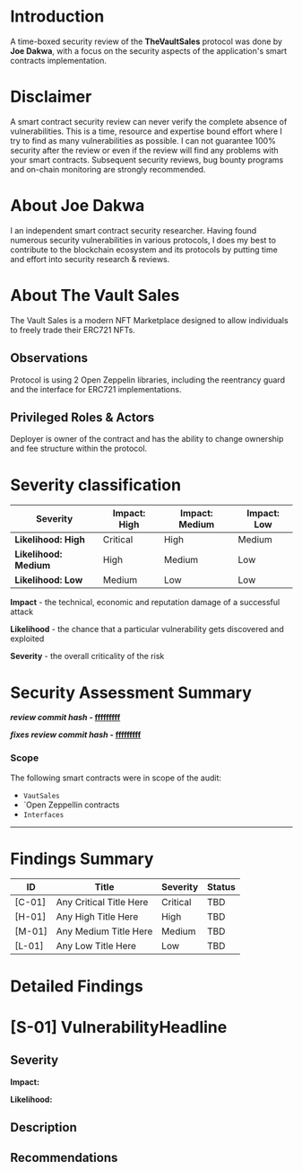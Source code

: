 # Introduction

A time-boxed security review of the **TheVaultSales** protocol was done by **Joe Dakwa**, with a focus on the security aspects of the application's smart contracts implementation.

# Disclaimer

A smart contract security review can never verify the complete absence of vulnerabilities. This is a time, resource and expertise bound effort where I try to find as many vulnerabilities as possible. I can not guarantee 100% security after the review or even if the review will find any problems with your smart contracts. Subsequent security reviews, bug bounty programs and on-chain monitoring are strongly recommended.

# About **Joe Dakwa**

I an independent smart contract security researcher. Having found numerous security vulnerabilities in various protocols, I does my best to contribute to the blockchain ecosystem and its protocols by putting time and effort into security research & reviews. 

# About **The Vault Sales**

The Vault Sales is a modern NFT Marketplace designed to allow individuals to freely trade their ERC721 NFTs.

## Observations

Protocol is using 2 Open Zeppelin libraries, including the reentrancy guard and the interface for ERC721 implementations.

## Privileged Roles & Actors

Deployer is owner of the contract and has the ability to change ownership and fee structure within the protocol.

# Severity classification

| Severity               | Impact: High | Impact: Medium | Impact: Low |
| ---------------------- | ------------ | -------------- | ----------- |
| **Likelihood: High**   | Critical     | High           | Medium      |
| **Likelihood: Medium** | High         | Medium         | Low         |
| **Likelihood: Low**    | Medium       | Low            | Low         |

**Impact** - the technical, economic and reputation damage of a successful attack

**Likelihood** - the chance that a particular vulnerability gets discovered and exploited

**Severity** - the overall criticality of the risk

# Security Assessment Summary

**_review commit hash_ - [fffffffff](url)**

**_fixes review commit hash_ - [fffffffff](url)**

### Scope

The following smart contracts were in scope of the audit:

- `VautSales`
- `Open Zeppellin contracts
- `Interfaces`


---

# Findings Summary

| ID     | Title                   | Severity | Status |
| ------ | ----------------------- | -------- | ------ |
| [C-01] | Any Critical Title Here | Critical | TBD    |
| [H-01] | Any High Title Here     | High     | TBD    |
| [M-01] | Any Medium Title Here   | Medium   | TBD    |
| [L-01] | Any Low Title Here      | Low      | TBD    |

# Detailed Findings

# [S-01] VulnerabilityHeadline

## Severity

**Impact:**

**Likelihood:**

## Description

## Recommendations
